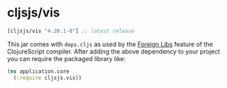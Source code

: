 # cljsjs/vis

[](dependency)
```clojure
[cljsjs/vis "4.20.1-0"] ;; latest release
```
[](/dependency)

This jar comes with `deps.cljs` as used by the [Foreign Libs][flibs] feature
of the ClojureScript compiler. After adding the above dependency to your project
you can require the packaged library like:

```clojure
(ns application.core
  (:require cljsjs.vis))
```

[flibs]: https://github.com/clojure/clojurescript/wiki/Packaging-Foreign-Dependencies
